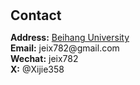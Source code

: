 <h1 id="contact"></h1>

<h2 style="margin: 30px 0px 10px;">Contact</h2>

<p><strong>Address:</strong> <a href="https://www.google.com/maps/place/Beihang+University/@39.9843568,116.3398756,17z/data=!4m10!1m2!2m1!1sbeihang+university!3m6!1s0x35f0540b91d0a11b:0x6601a3689171505b!8m2!3d39.9843568!4d116.3446392!15sChJiZWloYW5nIHVuaXZlcnNpdHmSAQp1bml2ZXJzaXR54AEA!16zL20vMDJ2NGd6?entry=ttu&g_ep=EgoyMDI0MTAxNi4wIKXMDSoASAFQAw%3D%3D">Beihang University</a>
<br />
<!-- <strong>Office Location:</strong> Centre de Nanosciences et de Nanotechnologies
<br /> -->
<strong>Email:</strong> </email>jeix782@gmail.com</email>
<br />
<strong>Wechat:</strong> jeix782
<br />
<strong>X:</strong> @Xijie358
<br />
<!-- <strong>Phone:</strong> </p> -->
<!-- <p style="text-align: left;"><iframe src="https://docs.google.com/forms/d/e/1FAIpQLSeFJTf6Nq_juYt4YNHpMSA5JOIDjsyAG3BjNEWdyAJfhfO11w/viewform?embedded=true&hl=en" width="640" scrolling="no" height="780" frameborder="0" marginheight="0" marginwidth="0">Loading…</iframe></p> -->